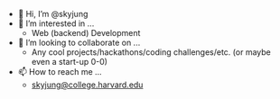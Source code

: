 - 👋 Hi, I’m @skyjung
- 👀 I’m interested in ...
  - Web (backend) Development
- 💞️ I’m looking to collaborate on ...
  - Any cool projects/hackathons/coding challenges/etc. (or maybe even a start-up 0-0)
- 📫 How to reach me ...
  - skyjung@college.harvard.edu

<!---
skyjung/skyjung is a ✨ special ✨ repository because its `README.md` (this file) appears on your GitHub profile.
You can click the Preview link to take a look at your changes.
--->
